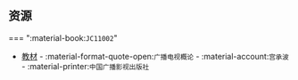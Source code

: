 ## 资源 

=== ":material-book:`JC11002`" 

 * [教材](http://api.cqu-openlib.cn/file?key=iKw6j31txgib) - :material-format-quote-open:`广播电视概论` - :material-account:`宫承波` - :material-printer:`中国广播影视出版社` 